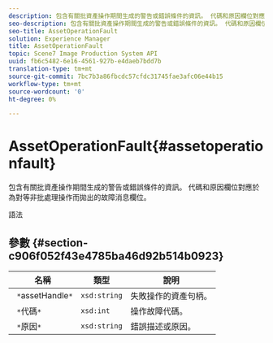 ```yaml
---
description: 包含有關批資產操作期間生成的警告或錯誤條件的資訊。 代碼和原因欄位對應於為對等非批處理操作而拋出的故障消息欄位。
seo-description: 包含有關批資產操作期間生成的警告或錯誤條件的資訊。 代碼和原因欄位對應於為對等非批處理操作而拋出的故障消息欄位。
seo-title: AssetOperationFault
solution: Experience Manager
title: AssetOperationFault
topic: Scene7 Image Production System API
uuid: fb6c5482-6e16-4561-927b-e4daeb7bdd7b
translation-type: tm+mt
source-git-commit: 7bc7b3a86fbcdc57cfdc31745fae3afc06e44b15
workflow-type: tm+mt
source-wordcount: '0'
ht-degree: 0%

---
```



# AssetOperationFault{#assetoperationfault}

包含有關批資產操作期間生成的警告或錯誤條件的資訊。 代碼和原因欄位對應於為對等非批處理操作而拋出的故障消息欄位。

語法

## 參數 {#section-c906f052f43e4785ba46d92b514b0923}

| 名稱 | 類型 | 說明 |
|---|---|---|
| ` *`assetHandle`*` | `xsd:string` | 失敗操作的資產句柄。 |
| ` *`代碼`*` | `xsd:int` | 操作故障代碼。 |
| ` *`原因`*` | `xsd:string` | 錯誤描述或原因。 |

